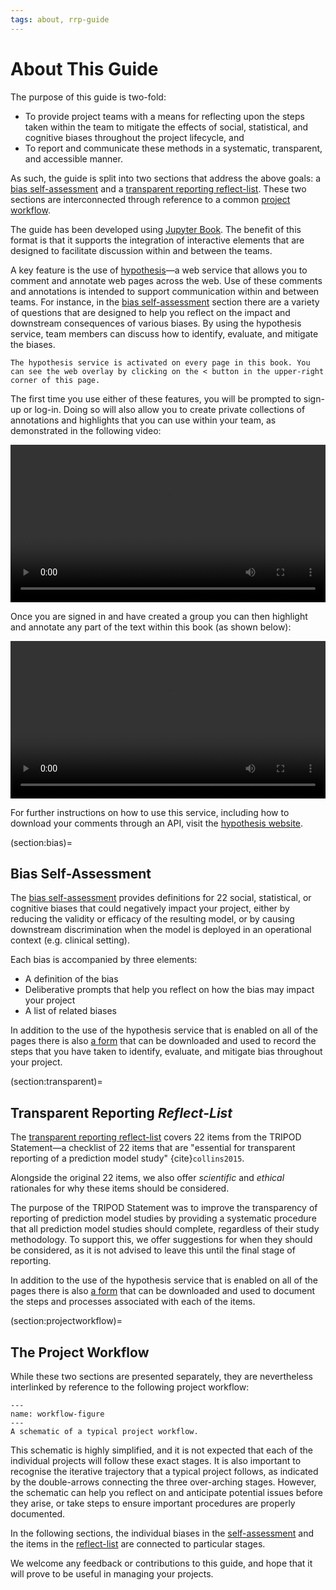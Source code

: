 ```yaml
---
tags: about, rrp-guide
---
```


# About This Guide

The purpose of this guide is two-fold:

- To provide project teams with a means for reflecting upon the steps taken within the team to mitigate the effects of social, statistical, and cognitive biases throughout the project lifecycle, and
- To report and communicate these methods in a systematic, transparent, and accessible manner.

As such, the guide is split into two sections that address the above goals: a [bias self-assessment](section:bias) and a [transparent reporting reflect-list](section:transparent). These two sections are interconnected through reference to a common [project workflow](section:projectworkflow).

The guide has been developed using [Jupyter Book](https://jupyterbook.org/). The benefit of this format is that it supports the integration of interactive elements that are designed to facilitate discussion within and between the teams.

A key feature is the use of [hypothesis](https://web.hypothes.is)—a web service that allows you to comment and annotate web pages across the web. Use of these comments and annotations is intended to support communication within and between teams. For instance, in the [bias self-assessment](bias/bias-intro.md) section there are a variety of questions that are designed to help you reflect on the impact and downstream consequences of various biases. By using the hypothesis service, team members can discuss how to identify, evaluate, and mitigate the biases.

```{note}
The hypothesis service is activated on every page in this book. You can see the web overlay by clicking on the < button in the upper-right corner of this page.
```

The first time you use either of these features, you will be prompted to sign-up or log-in. Doing so will also allow you to create private collections of annotations and highlights that you can use within your team, as demonstrated in the following video:

<video width=100% controls autoplay>
<source src="https://github.com/alan-turing-institute/rrp-selfassessment/blob/gh-pages/movies/new-group.mp4?raw=true" type=video/mp4>
</video>

Once you are signed in and have created a group you can then highlight and annotate any part of the text within this book (as shown below):

<video width=100% controls autoplay>
<source src="https://github.com/alan-turing-institute/rrp-selfassessment/blob/gh-pages/movies/annotate.mp4?raw=true" type=video/mp4>
</video>

For further instructions on how to use this service, including how to download your comments through an API, visit the [hypothesis website](https://web.hypothes.is).

(section:bias)=
## Bias Self-Assessment

The [bias self-assessment](bias/bias-intro.md) provides definitions for 22 social, statistical, or cognitive biases that could negatively impact your project, either by reducing the validity or efficacy of the resulting model, or by causing downstream discrimination when the model is deployed in an operational context (e.g. clinical setting).

Each bias is accompanied by three elements:

- A definition of the bias
- Deliberative prompts that help you reflect on how the bias may impact your project
- A list of related biases

In addition to the use of the hypothesis service that is enabled on all of the pages there is also <a href="https://docs.google.com/spreadsheets/d/1Q5ZaAjkipicYSY_FdEAXKO6FI9oDFNS86V0hsDFXp-A/edit#gid=0" target="_blank">a form</a> that can be downloaded and used to record the steps that you have taken to identify, evaluate, and mitigate bias throughout your project.

(section:transparent)=
## Transparent Reporting *Reflect-List*

The [transparent reporting reflect-list](transparent-reporting/transparent-reporting.md) covers 22 items from the TRIPOD Statement—a checklist of 22 items that are "essential for transparent reporting of a prediction model study"  {cite}`collins2015`.

Alongside the original 22 items, we also offer *scientific* and *ethical* rationales for why these items should be considered.

The purpose of the TRIPOD Statement was to improve the transparency of reporting of prediction model studies by providing a systematic procedure that all prediction model studies should complete, regardless of their study methodology. To support this, we offer suggestions for when they should be considered, as it is not advised to leave this until the final stage of reporting.

In addition to the use of the hypothesis service that is enabled on all of the pages there is also <a href="https://docs.google.com/spreadsheets/d/1x9LOT6fhFTDci1laH6OJFkjta4b-yICWqeTyftXGevo/edit#gid=0" target="_blank">a form</a> that can be downloaded and used to document the steps and processes associated with each of the items.

(section:projectworkflow)=
## The Project Workflow

While these two sections are presented separately, they are nevertheless interlinked by reference to the following project workflow:

```{figure} /images/workflow.png
---
name: workflow-figure
---
A schematic of a typical project workflow.
```

This schematic is highly simplified, and it is not expected that each of the individual projects will follow these exact stages. It is also important to recognise the iterative trajectory that a typical project follows, as indicated by the double-arrows connecting the three over-arching stages. However, the schematic can help you reflect on and anticipate potential issues before they arise, or take steps to ensure important procedures are properly documented.

In the following sections, the individual biases in the [self-assessment](bias/bias-intro.md) and the items in the [reflect-list](transparent-reporting/transparent-reporting.md) are connected to particular stages.

We welcome any feedback or contributions to this guide, and hope that it will prove to be useful in managing your projects.
